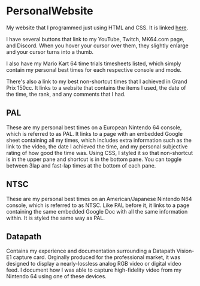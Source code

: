 # PersonalWebsite
My website that I programmed just using HTML and CSS. It is linked [here](https://lukedischiave.neocities.org). 

I have several buttons that link to my YouTube, Twitch, MK64.com page, and Discord. When you hover your cursor over them, they slightly enlarge and your cursor turns into a thumb.

I also have my Mario Kart 64 time trials timesheets listed, which simply contain my personal best times for each respective console and mode.

There's also a link to my best non-shortcut times that I achieved in Grand Prix 150cc. It links to a website that contains the items I used, the date of the time, the rank, and any comments that I had.

## PAL
These are my personal best times on a European Nintendo 64 console, which is referred to as PAL. It links to a page with an embedded Google sheet containing all my times, which includes extra information such as the link to the video, the date I achieved the time, and my personal subjective rating of how good the time was. Using CSS, I styled it so that non-shortcut is in the upper pane and shortcut is in the bottom pane. You can toggle between 3lap and fast-lap times at the bottom of each pane.

## NTSC
These are my personal best times on an American/Japanese Nintendo N64 console, which is referred to as NTSC. Like PAL before it, it links to a page containing the same embedded Google Doc with all the same information within. It is styled the same way as PAL.

## Datapath 
Contains my experience and documentation surrounding a Datapath Vision-E1 capture card. Orginally produced for the professional market, it was designed to display a nearly-lossless analog RGB video or digital video feed. I document how I was able to capture high-fidelity video from my Nintendo 64 using one of these devices.

